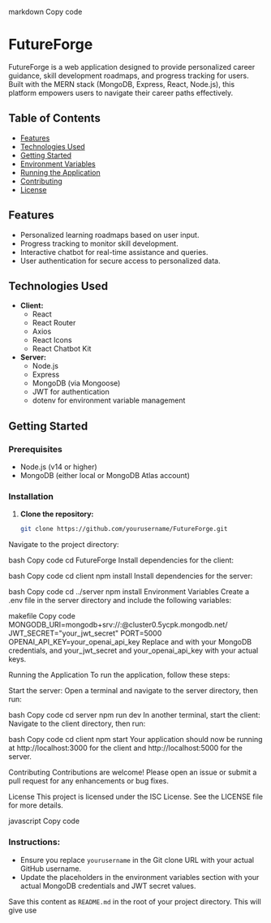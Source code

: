 markdown
Copy code
# FutureForge

FutureForge is a web application designed to provide personalized career guidance, skill development roadmaps, and progress tracking for users. Built with the MERN stack (MongoDB, Express, React, Node.js), this platform empowers users to navigate their career paths effectively.

## Table of Contents

- [Features](#features)
- [Technologies Used](#technologies-used)
- [Getting Started](#getting-started)
- [Environment Variables](#environment-variables)
- [Running the Application](#running-the-application)
- [Contributing](#contributing)
- [License](#license)

## Features

- Personalized learning roadmaps based on user input.
- Progress tracking to monitor skill development.
- Interactive chatbot for real-time assistance and queries.
- User authentication for secure access to personalized data.

## Technologies Used

- **Client:** 
  - React
  - React Router
  - Axios
  - React Icons
  - React Chatbot Kit
- **Server:** 
  - Node.js
  - Express
  - MongoDB (via Mongoose)
  - JWT for authentication
  - dotenv for environment variable management

## Getting Started

### Prerequisites

- Node.js (v14 or higher)
- MongoDB (either local or MongoDB Atlas account)

### Installation

1. **Clone the repository:**
   ```bash
   git clone https://github.com/yourusername/FutureForge.git
Navigate to the project directory:

bash
Copy code
cd FutureForge
Install dependencies for the client:

bash
Copy code
cd client
npm install
Install dependencies for the server:

bash
Copy code
cd ../server
npm install
Environment Variables
Create a .env file in the server directory and include the following variables:

makefile
Copy code
MONGODB_URI=mongodb+srv://<username>:<password>@cluster0.5ycpk.mongodb.net/
JWT_SECRET="your_jwt_secret"
PORT=5000
OPENAI_API_KEY=your_openai_api_key
Replace <username> and <password> with your MongoDB credentials, and your_jwt_secret and your_openai_api_key with your actual keys.

Running the Application
To run the application, follow these steps:

Start the server: Open a terminal and navigate to the server directory, then run:

bash
Copy code
cd server
npm run dev
In another terminal, start the client: Navigate to the client directory, then run:

bash
Copy code
cd client
npm start
Your application should now be running at http://localhost:3000 for the client and http://localhost:5000 for the server.

Contributing
Contributions are welcome! Please open an issue or submit a pull request for any enhancements or bug fixes.

License
This project is licensed under the ISC License. See the LICENSE file for more details.

javascript
Copy code

### Instructions:
- Ensure you replace `yourusername` in the Git clone URL with your actual GitHub username.
- Update the placeholders in the environment variables section with your actual MongoDB credentials and JWT secret values.

Save this content as `README.md` in the root of your project directory. This will give use
